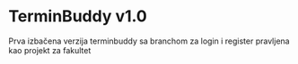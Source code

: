 <h1>TerminBuddy v1.0</h1>

<p>Prva izbačena verzija terminbuddy sa branchom za login i register pravljena kao projekt za fakultet</p>